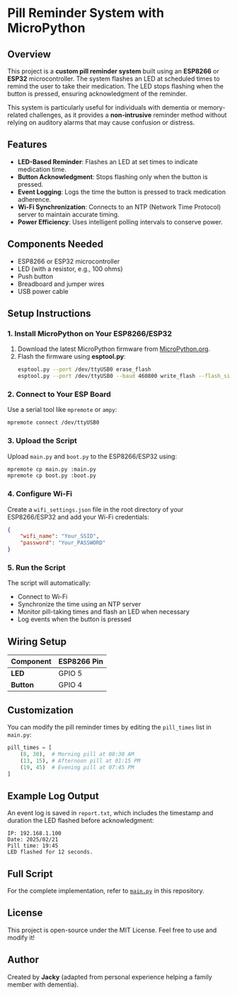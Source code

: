 # Pill Reminder System with MicroPython

## Overview
This project is a **custom pill reminder system** built using an **ESP8266** or **ESP32** microcontroller. The system flashes an LED at scheduled times to remind the user to take their medication. The LED stops flashing when the button is pressed, ensuring acknowledgment of the reminder.

This system is particularly useful for individuals with dementia or memory-related challenges, as it provides a **non-intrusive** reminder method without relying on auditory alarms that may cause confusion or distress.

## Features
- **LED-Based Reminder**: Flashes an LED at set times to indicate medication time.
- **Button Acknowledgment**: Stops flashing only when the button is pressed.
- **Event Logging**: Logs the time the button is pressed to track medication adherence.
- **Wi-Fi Synchronization**: Connects to an NTP (Network Time Protocol) server to maintain accurate timing.
- **Power Efficiency**: Uses intelligent polling intervals to conserve power.

## Components Needed
- ESP8266 or ESP32 microcontroller
- LED (with a resistor, e.g., 100 ohms)
- Push button
- Breadboard and jumper wires
- USB power cable

## Setup Instructions

### 1. Install MicroPython on Your ESP8266/ESP32
1. Download the latest MicroPython firmware from [MicroPython.org](https://micropython.org/download/).
2. Flash the firmware using **esptool.py**:
   ```sh
   esptool.py --port /dev/ttyUSB0 erase_flash
   esptool.py --port /dev/ttyUSB0 --baud 460800 write_flash --flash_size=detect 0 firmware.bin
   ```

### 2. Connect to Your ESP Board
Use a serial tool like `mpremote` or `ampy`:
```sh
mpremote connect /dev/ttyUSB0
```

### 3. Upload the Script
Upload `main.py` and `boot.py` to the ESP8266/ESP32 using:
```sh
mpremote cp main.py :main.py
mpremote cp boot.py :boot.py
```

### 4. Configure Wi-Fi
Create a `wifi_settings.json` file in the root directory of your ESP8266/ESP32 and add your Wi-Fi credentials:
```json
{
    "wifi_name": "Your_SSID",
    "password": "Your_PASSWORD"
}
```

### 5. Run the Script
The script will automatically:
- Connect to Wi-Fi
- Synchronize the time using an NTP server
- Monitor pill-taking times and flash an LED when necessary
- Log events when the button is pressed

## Wiring Setup
| Component | ESP8266 Pin |
|-----------|------------|
| **LED**   | GPIO 5     |
| **Button**| GPIO 4     |

## Customization
You can modify the pill reminder times by editing the `pill_times` list in `main.py`:
```python
pill_times = [
    (8, 30),  # Morning pill at 08:30 AM
    (13, 15), # Afternoon pill at 01:15 PM
    (19, 45)  # Evening pill at 07:45 PM
]
```

## Example Log Output
An event log is saved in `report.txt`, which includes the timestamp and duration the LED flashed before acknowledgment:
```
IP: 192.168.1.100
Date: 2025/02/21
Pill time: 19:45
LED flashed for 12 seconds.
```

## Full Script
For the complete implementation, refer to [`main.py`](main.py) in this repository.

## License
This project is open-source under the MIT License. Feel free to use and modify it!

## Author
Created by **Jacky** (adapted from personal experience helping a family member with dementia).

